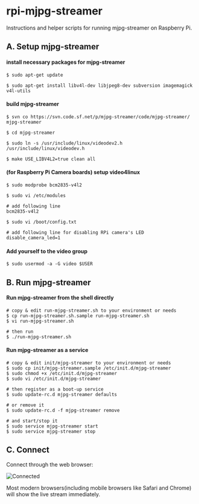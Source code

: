 # rpi-mjpg-streamer #

Instructions and helper scripts for running mjpg-streamer on Raspberry Pi.


## A. Setup mjpg-streamer ##

#### install necessary packages for mjpg-streamer ####

```
$ sudo apt-get update

$ sudo apt-get install libv4l-dev libjpeg8-dev subversion imagemagick v4l-utils
```

#### build mjpg-streamer ####

```
$ svn co https://svn.code.sf.net/p/mjpg-streamer/code/mjpg-streamer/ mjpg-streamer

$ cd mjpg-streamer

$ sudo ln -s /usr/include/linux/videodev2.h /usr/include/linux/videodev.h

$ make USE_LIBV4L2=true clean all
```

#### (for Raspberry Pi Camera boards) setup video4linux ####

```
$ sudo modprobe bcm2835-v4l2

$ sudo vi /etc/modules

# add following line
bcm2835-v4l2

$ sudo vi /boot/config.txt

# add following line for disabling RPi camera's LED
disable_camera_led=1
```

#### Add yourself to the video group ####

```
$ sudo usermod -a -G video $USER
```

## B. Run mjpg-streamer ##

#### Run mjpg-streamer from the shell directly ####

```
# copy & edit run-mjpg-streamer.sh to your environment or needs
$ cp run-mjpg-streamer.sh.sample run-mjpg-streamer.sh
$ vi run-mjpg-streamer.sh

# then run
$ ./run-mjpg-streamer.sh
```

#### Run mjpg-streamer as a service ####

```
# copy & edit init/mjpg-streamer to your environment or needs
$ sudo cp init/mjpg-streamer.sample /etc/init.d/mjpg-streamer
$ sudo chmod +x /etc/init.d/mjpg-streamer
$ sudo vi /etc/init.d/mjpg-streamer

# then register as a boot-up service
$ sudo update-rc.d mjpg-streamer defaults

# or remove it
$ sudo update-rc.d -f mjpg-streamer remove

# and start/stop it
$ sudo service mjpg-streamer start
$ sudo service mjpg-streamer stop
```

## C. Connect

Connect through the web browser:

![Connected](https://cloud.githubusercontent.com/assets/185988/2740477/3501d5b0-c6d3-11e3-85de-de3ceb302325.png)

Most modern browsers(including mobile browsers like Safari and Chrome) will show the live stream immediately.
